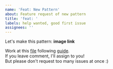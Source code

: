 ```yaml
---
name: 'Feat: New Pattern'
about: Feature request of new pattern
title: 'feat: '
labels: help wanted, good first issue
assignees: ''
---
```


Let's make this pattern:
**image link**

Work at this [file]() following [guide](https://github.com/TroyTae/game-of-life/blob/master/.github/CONTRIBUTING.md).  
If you leave comment, I'll assign to you!  
But please don't request too many issues at once :)  
